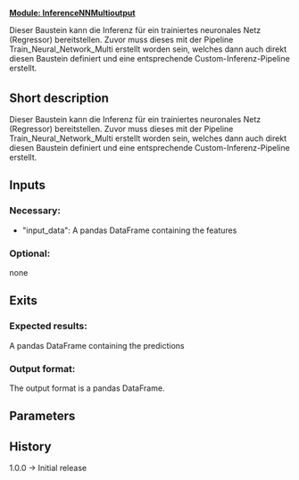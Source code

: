 <b><u>Module: InferenceNNMultioutput </u></b>

Dieser Baustein kann die Inferenz für ein trainiertes neuronales Netz (Regressor) bereitstellen. Zuvor muss dieses mit der Pipeline Train_Neural_Network_Multi erstellt worden sein, welches dann auch direkt diesen Baustein definiert und eine entsprechende Custom-Inferenz-Pipeline erstellt.

######

## Short description

Dieser Baustein kann die Inferenz für ein trainiertes neuronales Netz (Regressor) bereitstellen. Zuvor muss dieses mit der Pipeline Train_Neural_Network_Multi erstellt worden sein, welches dann auch direkt diesen Baustein definiert und eine entsprechende Custom-Inferenz-Pipeline erstellt.

## Inputs
### Necessary:
- "input_data": A pandas DataFrame containing the features

### Optional:
none

## Exits

### Expected results:
A pandas DataFrame containing the predictions

### Output format:
The output format is a pandas DataFrame.

## Parameters

## History
1.0.0 -> Initial release